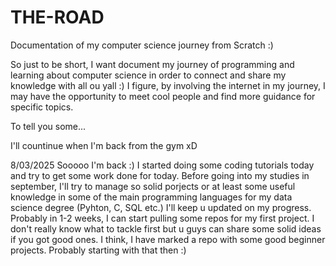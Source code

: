 # THE-ROAD
Documentation of my computer science journey from Scratch :)

So just to be short, I want document my journey of programming and learning about computer science in order to connect and share my knowledge with all ou yall :)
I figure, by involving the internet in my journey, I may have the opportunity to meet cool people and find more guidance for specific topics.

To tell you some...

I'll countinue when I'm back from the gym xD

8/03/2025
Sooooo I'm back :) I started doing some coding tutorials today and try to get some work done for today. Before going into my studies in september, I'll try to manage so solid porjects or at least some useful knowledge in some of the main programming languages for my data science degree (Pyhton, C, SQL etc.) 
I'll keep u updated on my progress.
Probably in 1-2 weeks, I can start pulling some repos for my first project. I don't really know what to tackle first but u guys can share some solid ideas if you got good ones.
I think, I have marked a repo with some good beginner projects. Probably starting with that then :)
